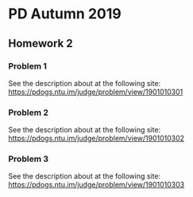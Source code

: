 # PD Autumn 2019
## Homework 2
### Problem 1
See the description about at the following site:
https://pdogs.ntu.im/judge/problem/view/1901010301

### Problem 2
See the description about at the following site:
https://pdogs.ntu.im/judge/problem/view/1901010302

### Problem 3
See the description about at the following site:
https://pdogs.ntu.im/judge/problem/view/1901010303
